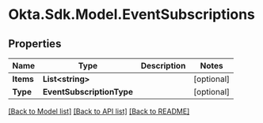 # Okta.Sdk.Model.EventSubscriptions
## Properties

Name | Type | Description | Notes
------------ | ------------- | ------------- | -------------
**Items** | **List&lt;string&gt;** |  | [optional] 
**Type** | **EventSubscriptionType** |  | [optional] 

[[Back to Model list]](../README.md#documentation-for-models) [[Back to API list]](../README.md#documentation-for-api-endpoints) [[Back to README]](../README.md)

